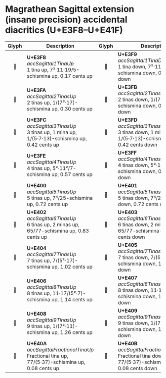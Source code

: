 Magrathean Sagittal extension (insane precision) accidental diacritics (U+E3F8–U+E41F)
======================================================================================

| **Glyph** | **Description** | **Glyph** | **Description**
| :-------: | --------------- | :-------: | ---------------
|<span class="bravura_large">&#xe3f8;</span> | **U+E3F8**<br/>*accSagittal1TinaUp*<br/>1 tina up, 7²⋅11⋅19/5-schismina up, 0.17 cents up | <span class="bravura_large">&#xe3f9;</span> | **U+E3F9**<br/>*accSagittal1TinaDown*<br/>1 tina down, 7²⋅11⋅19/5-schismina down, 0.17 cents down
|<span class="bravura_large">&#xe3fa;</span> | **U+E3FA**<br/>*accSagittal2TinasUp*<br/>2 tinas up, 1/(7³⋅17)-schismina up, 0.30 cents up | <span class="bravura_large">&#xe3fb;</span> | **U+E3FB**<br/>*accSagittal2TinasDown*<br/>2 tinas down, 1/(7³⋅17)-schismina down, 0.30 cents down
|<span class="bravura_large">&#xe3fc;</span> | **U+E3FC**<br/>*accSagittal3TinasUp*<br/>3 tinas up, 1 mina up, 1/(5⋅7⋅13)-schismina up, 0.42 cents up | <span class="bravura_large">&#xe3fd;</span> | **U+E3FD**<br/>*accSagittal3TinasDown*<br/>3 tinas down, 1 mina down, 1/(5⋅7⋅13)-schismina down, 0.42 cents down
|<span class="bravura_large">&#xe3fe;</span> | **U+E3FE**<br/>*accSagittal4TinasUp*<br/>4 tinas up, 5²⋅11²/7-schismina up, 0.57 cents up | <span class="bravura_large">&#xe3ff;</span> | **U+E3FF**<br/>*accSagittal4TinasDown*<br/>4 tinas down, 5²⋅11²/7-schismina down, 0.57 cents down
|<span class="bravura_large">&#xe400;</span> | **U+E400**<br/>*accSagittal5TinasUp*<br/>5 tinas up, 7⁴/25-schismina up, 0.72 cents up | <span class="bravura_large">&#xe401;</span> | **U+E401**<br/>*accSagittal5TinasDown*<br/>5 tinas down, 7⁴/25-schismina down, 0.72 cents down
|<span class="bravura_large">&#xe402;</span> | **U+E402**<br/>*accSagittal6TinasUp*<br/>6 tinas up, 2 minas up, 65/77-schismina up, 0.83 cents up | <span class="bravura_large">&#xe403;</span> | **U+E403**<br/>*accSagittal6TinasDown*<br/>6 tinas down, 2 minas down, 65/77-schismina down, 0.83 cents down
|<span class="bravura_large">&#xe404;</span> | **U+E404**<br/>*accSagittal7TinasUp*<br/>7 tinas up, 7/(5²⋅17)-schismina up, 1.02 cents up | <span class="bravura_large">&#xe405;</span> | **U+E405**<br/>*accSagittal7TinasDown*<br/>7 tinas down, 7/(5²⋅17)-schismina down, 1.02 cents down
|<span class="bravura_large">&#xe406;</span> | **U+E406**<br/>*accSagittal8TinasUp*<br/>8 tinas up, 11⋅17/(5²⋅7)-schismina up, 1.14 cents up | <span class="bravura_large">&#xe407;</span> | **U+E407**<br/>*accSagittal8TinasDown*<br/>8 tinas down, 11⋅17/(5²⋅7)-schismina down, 1.14 cents down
|<span class="bravura_large">&#xe408;</span> | **U+E408**<br/>*accSagittal9TinasUp*<br/>9 tinas up, 1/(7²⋅11)-schismina up, 1.26 cents up | <span class="bravura_large">&#xe409;</span> | **U+E409**<br/>*accSagittal9TinasDown*<br/>9 tinas down, 1/(7²⋅11)-schismina down, 1.26 cents down
|<span class="bravura_large">&#xe40a;</span> | **U+E40A**<br/>*accSagittalFractionalTinaUp*<br/>Fractional tina up, 77/(5⋅37)-schismina up, 0.08 cents up | <span class="bravura_large">&#xe40b;</span> | **U+E40B**<br/>*accSagittalFractionalTinaDown*<br/>Fractional tina down, 77/(5⋅37)-schismina down, 0.08 cents down
